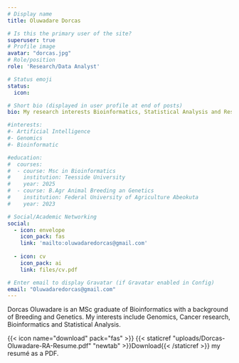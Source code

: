 ```yaml
---
# Display name
title: Oluwadare Dorcas

# Is this the primary user of the site?
superuser: true
# Profile image
avatar: "dorcas.jpg"
# Role/position
role: 'Research/Data Analyst'

# Status emoji
status:
  icon: 

# Short bio (displayed in user profile at end of posts)
bio: My research interests Bioinformatics, Statistical Analysis and Research.

#interests:
#- Artificial Intelligence
#- Genomics
#- Bioinformatic

#education:
#  courses:
#  - course: Msc in Bioinformatics
#    institution: Teesside University
#    year: 2025
#  - course: B.Agr Animal Breeding an Genetics
#    institution: Federal University of Agriculture Abeokuta
#    year: 2023

# Social/Academic Networking
social:
  - icon: envelope
    icon_pack: fas
    link: 'mailto:oluwadaredorcas@gmail.com'
  
  - icon: cv
    icon_pack: ai
    link: files/cv.pdf

# Enter email to display Gravatar (if Gravatar enabled in Config)
email: "Oluwadaredorcas@gmail.com"
---
```


Dorcas Oluwadare is an MSc graduate of Bioinformatics with a background of Breeding and Genetics. My interests include Genomics, Cancer research, Bioinformatics and Statistical Analysis. 

{{< icon name="download" pack="fas" >}} {{< staticref "uploads/Dorcas-Oluwadare-RA-Resume.pdf" "newtab" >}}Download{{< /staticref >}} my resumé as a PDF.

